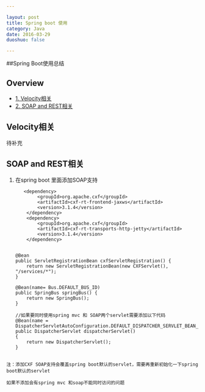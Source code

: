 ```yaml
---

layout: post
title: Spring boot 使用
category: Java
date: 2016-03-29
duoshuo: false

---
```


##Spring Boot使用总结

## Overview


* [1. Velocity相关](#1)
* [2. SOAP and REST相关](#2)



<h2 id="1"> Velocity相关</h2>

待补充



<h2 id="1">SOAP and REST相关</h2>

1. 在spring boot 里面添加SOAP支持

	````
	   <dependency>
		    <groupId>org.apache.cxf</groupId>
			<artifactId>cxf-rt-frontend-jaxws</artifactId>
			<version>3.1.4</version>
		</dependency>
		<dependency>
			<groupId>org.apache.cxf</groupId>
			<artifactId>cxf-rt-transports-http-jetty</artifactId>
			<version>3.1.4</version>
		</dependency>
	````
	
	````
	
	@Bean
	public ServletRegistrationBean cxfServletRegistration() {
		return new ServletRegistrationBean(new CXFServlet(), "/services/*");
	}
	
	@Bean(name= Bus.DEFAULT_BUS_ID)
	public SpringBus springBus() {
		return new SpringBus();
	}
	
	//如果要同时使用spring mvc 和 SOAP两个servlet需要添加以下代码
	@Bean(name = DispatcherServletAutoConfiguration.DEFAULT_DISPATCHER_SERVLET_BEAN_NAME)
	public DispatcherServlet dispatcherServlet()
	{
		return new DispatcherServlet();
	}

	
	````

````
注：添加CXF SOAP支持会覆盖spring boot默认的servlet，需要再重新初始化一下spring boot默认的servlet

如果不添加会有spring mvc 和soap不能同时访问的问题

````